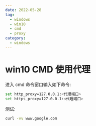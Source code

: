 ```yaml
---
date: 2022-05-28
tag:
  - windows
  - win10
  - cmd
  - proxy
category:
  - windows
---
```


# win10 CMD 使用代理

进入 cmd 命令窗口输入如下命令:

```bash
set http_proxy=127.0.0.1:<代理端口>
set https_proxy=127.0.0.1:<代理端口>
```

测试:

```bash
curl -vv www.google.com
```

